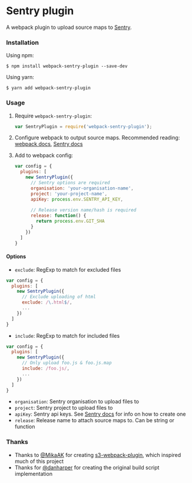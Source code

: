 # Sentry plugin

A webpack plugin to upload source maps to [Sentry](https://sentry.io/).

### Installation

Using npm:

```
$ npm install webpack-sentry-plugin --save-dev
```

Using yarn:

```
$ yarn add webpack-sentry-plugin
```

### Usage

1. Require `webpack-sentry-plugin`:

    ```js
    var SentryPlugin = require('webpack-sentry-plugin');
    ```

2. Configure webpack to output source maps. Recommended reading: [webpack docs](https://webpack.js.org/configuration/devtool/), [Sentry docs](https://docs.sentry.io/clients/javascript/sourcemaps)

3. Add to webpack config:

    ```js
    var config = {
      plugins: [
        new SentryPlugin({
          // Sentry options are required
          organisation: 'your-organisation-name',
          project: 'your-project-name',
          apiKey: process.env.SENTRY_API_KEY,
          
          // Release version name/hash is required
          release: function() {
            return process.env.GIT_SHA
          }
        })
      ]
    }
    ```

#### Options

- `exclude`: RegExp to match for excluded files

```js
var config = {
  plugins: [
    new SentryPlugin({
      // Exclude uploading of html
      exclude: /\.html$/,
      ...
    })
  ]
}
```

- `include`: RegExp to match for included files

```js
var config = {
  plugins: [
    new SentryPlugin({
      // Only upload foo.js & foo.js.map
      include: /foo.js/,
      ...
    })
  ]
}
```
- `organisation`: Sentry organisation to upload files to
- `project`: Sentry project to upload files to
- `apiKey`: Sentry api keys. See [Sentry docs](https://docs.sentry.io/clients/javascript/sourcemaps/#uploading-source-maps-to-sentry) for info on how to create one
- `release`: Release name to attach source maps to. Can be string or function

### Thanks

- Thanks to [@MikaAK](https://github.com/MikaAK) for creating [s3-webpack-plugin](https://github.com/MikaAK/s3-plugin-webpack), which inspired much of this project
- Thanks for [@danharper](https://github.com/danharper) for creating the original build script implementation
